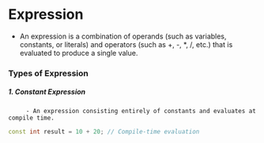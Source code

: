 # Expression
- An expression is a combination of operands (such as variables, constants, or literals) and operators (such as +, -, *, /, etc.) that is evaluated to produce a single value.

### Types of Expression

##### 1. Constant Expression
         - An expression consisting entirely of constants and evaluates at compile time.
```cpp
const int result = 10 + 20; // Compile-time evaluation
```
